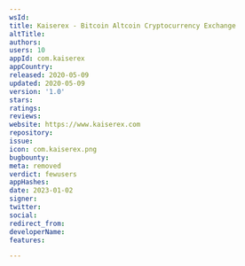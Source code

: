 ```yaml
---
wsId: 
title: Kaiserex - Bitcoin Altcoin Cryptocurrency Exchange
altTitle: 
authors: 
users: 10
appId: com.kaiserex
appCountry: 
released: 2020-05-09
updated: 2020-05-09
version: '1.0'
stars: 
ratings: 
reviews: 
website: https://www.kaiserex.com
repository: 
issue: 
icon: com.kaiserex.png
bugbounty: 
meta: removed
verdict: fewusers
appHashes: 
date: 2023-01-02
signer: 
twitter: 
social: 
redirect_from: 
developerName: 
features: 

---
```


